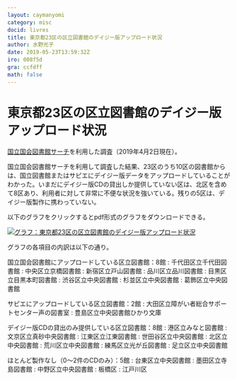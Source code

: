 ```yaml
---
layout: caymanyomi
category: misc
docid: livres
title: 東京都23区の区立図書館のデイジー版アップロード状況
author: 水野光子
date: 2019-05-23T13:59:32Z
iro: 008f5d
gra: ccfdff
math: false
---
```


# 東京都23区の区立図書館のデイジー版アップロード状況

[国立国会図書館サーチ](https://iss.ndl.go.jp/)を利用した調査（2019年4月2日現在）。

国立国会図書館サーチを利用して調査した結果、23区のうち10区の図書館からは、国立図書館またはサピエにデイジー版データをアップロードしていることがわかった。いまだにデイジー版CDの貸出しか提供していない区は、北区を含めて8区あり、利用者に対して非常に不便な状況を強いている。残りの5区は、デイジー版製作に携わっていない。

以下のグラフをクリックするとpdf形式のグラフをダウンロードできる。

<a href="media/bibliotheques/bibliotheques.pdf"><img src="media/bibliotheques/bibliotheques.png" alt="グラフ：東京都23区の区立図書館のデイジー版アップロード状況" srcset="media/bibliotheques/bibliotheques.svg" class="naka" /></a>

グラフの各項目の内訳は以下の通り。

国立国会図書館にアップロードしている区立図書館：8館
: 千代田区立千代田図書館
: 中央区立京橋図書館
: 新宿区立戸山図書館
: 品川区立品川図書館
: 目黒区立目黒本町図書館
: 渋谷区立中央図書館
: 杉並区立中央図書館
: 葛飾区立中央図書館

サピエにアップロードしている区立図書館：2館
: 大田区立障がい者総合サポートセンター声の図書室
: 豊島区立中央図書館ひかり文庫

デイジー版CDの貸出のみ提供している区立図書館：8館
: 港区立みなと図書館
: 文京区立真砂中央図書館
: 江東区立江東図書館
: 世田谷区立中央図書館
: 北区立中央図書館
: 荒川区立中央図書館
: 練馬区立光が丘図書館
: 足立区立中央図書館

ほとんど製作なし（0〜2件のCDのみ）：5館
: 台東区立中央図書館
: 墨田区立寺島図書館
: 中野区立中央図書館
: 板橋区
: 江戸川区


